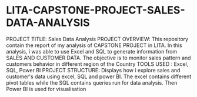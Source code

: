 # LITA-CAPSTONE-PROJECT-SALES-DATA-ANALYSIS
PROJECT TITLE: Sales Data Analysis
PROJECT OVERVIEW: This repository contain the report of my analysis of CAPSTONE PROJECT in LITA. In this analysis, i was able to use Excel and SQL to generate information from SALES AND CUSTOMER DATA. The objective is to monitor sales pattern and customers behavior in different region of the Country
TOOLS USED : Excel, SQL, Power BI
PROJECT STRUCTURE: Displays how i explore sales and customer's data using excel, SQL and power BI. The excel contains different pivot tables while the SQL contains queries run for data analysis. Then Power BI is used for visualisation

